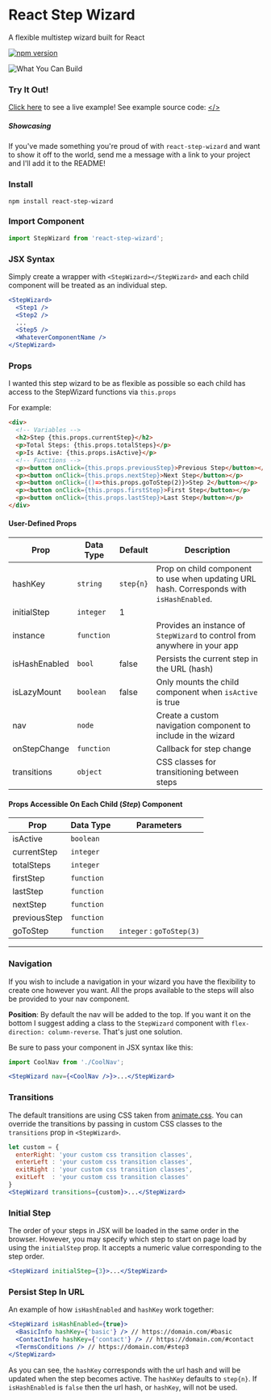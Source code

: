 # React Step Wizard
A flexible multistep wizard built for React

[![npm version](https://badge.fury.io/js/react-step-wizard.svg)](https://badge.fury.io/js/react-step-wizard)

![What You Can Build](https://raw.githubusercontent.com/jcmcneal/react-step-wizard/master/example.gif)

### Try It Out!
<a href='https://jcmcneal.github.io/react-step-wizard/app/'>Click here</a> to see a live example! See example source code: [</>](https://github.com/jcmcneal/react-step-wizard/tree/master/app)

##### Showcasing
If you've made something you're proud of with `react-step-wizard` and want to show it off to the world, send me a message with a link to your project and I'll add it to the README!

### Install
```
npm install react-step-wizard
```

### Import Component
```js
import StepWizard from 'react-step-wizard';
```

### JSX Syntax
Simply create a wrapper with `<StepWizard></StepWizard>` and each child component will be treated as an individual step.
```jsx
<StepWizard>
  <Step1 />
  <Step2 />
  ...
  <Step5 />
  <WhateverComponentName />
</StepWizard>
```

### Props
I wanted this step wizard to be as flexible as possible so each child has access to the StepWizard functions via `this.props`

For example:
```html
<div>
  <!-- Variables -->
  <h2>Step {this.props.currentStep}</h2>
  <p>Total Steps: {this.props.totalSteps}</p>
  <p>Is Active: {this.props.isActive}</p>
  <!-- Functions -->
  <p><button onClick={this.props.previousStep}>Previous Step</button></p>
  <p><button onClick={this.props.nextStep}>Next Step</button></p>
  <p><button onClick={()=>this.props.goToStep(2)}>Step 2</button></p>
  <p><button onClick={this.props.firstStep}>First Step</button></p>
  <p><button onClick={this.props.lastStep}>Last Step</button></p>
</div>
```
#### User-Defined Props
Prop | Data Type | Default | Description
--- | --- | --- | ---
hashKey | `string` |`step{n}`| Prop on child component to use when updating URL hash. Corresponds with `isHashEnabled`.
initialStep | `integer` | 1
instance | `function` || Provides an instance of `StepWizard` to control from anywhere in your app
isHashEnabled | `bool` | false | Persists the current step in the URL (hash)
isLazyMount | `boolean` | false | Only mounts the child component when `isActive` is true
nav | `node` || Create a custom navigation component to include in the wizard
onStepChange | `function` || Callback for step change
transitions | `object`  || CSS classes for transitioning between steps

#### Props Accessible On Each Child (_Step_) Component
Prop | Data Type | Parameters
--- | --- | ---
isActive | `boolean`
currentStep | `integer`
totalSteps | `integer`
firstStep | `function`
lastStep | `function`
nextStep | `function`
previousStep | `function`
goToStep | `function` | `integer` : `goToStep(3)`
---
### Navigation
If you wish to include a navigation in your wizard you have the flexibility to create one however you want. All the props available to the steps will also be provided to your nav component.

**Position**: By default the nav will be added to the top. If you want it on the bottom I suggest adding a class to the `StepWizard` component with `flex-direction: column-reverse`. That's just one solution.

Be sure to pass your component in JSX syntax like this:
```jsx
import CoolNav from './CoolNav';

<StepWizard nav={<CoolNav />}>...</StepWizard>
```

### Transitions
The default transitions are using CSS taken from [animate.css](https://daneden.github.io/animate.css/). You can override the transitions by passing in custom CSS classes to the `transitions` prop in `<StepWizard>`.
```jsx
let custom = {
  enterRight: 'your custom css transition classes',
  enterLeft : 'your custom css transition classes',
  exitRight : 'your custom css transition classes',
  exitLeft  : 'your custom css transition classes'
}
<StepWizard transitions={custom}>...</StepWizard>
```

### Initial Step
The order of your steps in JSX will be loaded in the same order in the browser. However, you may specify which step to start on page load by using the `initialStep` prop. It accepts a numeric value corresponding to the step order.

```jsx
<StepWizard initialStep={3}>...</StepWizard>
```

### Persist Step In URL
An example of how `isHashEnabled` and `hashKey` work together:
```jsx
<StepWizard isHashEnabled={true}>
  <BasicInfo hashKey={'basic'} /> // https://domain.com/#basic
  <ContactInfo hashKey={'contact'} /> // https://domain.com/#contact
  <TermsConditions /> // https://domain.com/#step3
</StepWizard>
```
As you can see, the `hashKey` corresponds with the url hash and will be updated when the step becomes active. The `hashKey` defaults to `step{n}`. If `isHashEnabled` is `false` then the url hash, or `hashKey`, will not be used.
